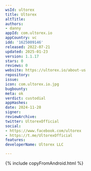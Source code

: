 ```yaml
---
wsId: ultorex
title: Ultorex
altTitle: 
authors:
- danny
appId: com.ultorex.io
appCountry: vc
idd: '1625009146'
released: 2022-07-21
updated: 2025-01-23
version: 1.1.17
stars: 0
reviews: 0
website: https://ultorex.io/about-us
repository: 
issue: 
icon: com.ultorex.io.jpg
bugbounty: 
meta: ok
verdict: custodial
appHashes: 
date: 2024-11-28
signer: 
reviewArchive: 
twitter: UltorexOfficial
social:
- https://www.facebook.com/ultorex
- https://t.me/UltorexOfficial
features: 
developerName: Ultorex LLC

---
```


{% include copyFromAndroid.html %}